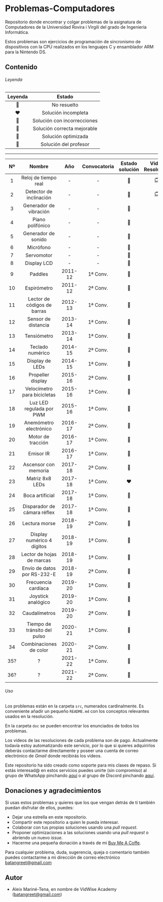 # Problemas-Computadores
Repositorio donde encontrar y colgar problemas de la asignatura de Computadores de la Universidad Rovira i Virgili del 
grado de Ingeniería Informática. 

Estos problemas son ejercicios de programación de sincronismo de dispositivos con la CPU realizados en los lenguajes C 
y ensamblador ARM para la Nintendo DS.

## Contenido

###### Leyenda
| Leyenda | Estado |
| :---: | :---: |
| 🖤 | No resuelto |
| ❤️ | Solución incompleta |
| 🧡 | Solución con incorrecciones |
| 💛 | Solución correcta mejorable |
| 💚 | Solución optimizada |
| 💖 | Solución del profesor |


---
| Nº    | Nombre                          | Año     | Convocatoria | Estado solución | Vídeo Resolución                    |
| :---: | :-----------------------------: | :---:   | :----------: | :-------------: | :---------------------------------: |
| 1     | Reloj de tiempo real            | -       | -            | 💚               | [📺](https://youtu.be/4TT_tyNeHog)  |
| 2     | Detector de inclinación         | -       | -            | 💚               | [📺](https://youtu.be/4TT_tyNeHog)  |
| 3     | Generador de vibración          | -       | -            | 💖               |                                    |
| 4     | Piano polifónico                | -       | -            | 🖤               |                                    |
| 5     | Generador de sonido             | -       | -            | 💖               |                                    |
| 6     | Micrófono                       | -       | -            | 🖤               |                                    |
| 7     | Servomotor                      | -       | -            | 🖤               |                                    |
| 8     | Display LCD                     | -       | -            | 🖤               |                                    |
| 9     | Paddles                         | 2011-12 | 1ª Conv.     | 💖               |                                    |
| 10    | Espirómetro                     | 2011-12 | 2ª Conv.     | 🖤               |                                    |
| 11    | Lector de códigos de barras     | 2012-13 | 1ª Conv.     | 💖               |                                    |
| 12    | Sensor de distancia             | 2013-14 | 1ª Conv.     | 🖤               |                                    |
| 13    | Tensiómetro                     | 2013-14 | 1ª Conv.     | 🖤               |                                    |
| 14    | Teclado numérico                | 2014-15 | 2ª Conv.     | 💖               |                                    |
| 15    | Display de LEDs                 | 2014-15 | 1ª Conv.     | 🖤               |                                    |
| 16    | Propeller display               | 2015-16 | 2ª Conv.     | 💖               |                                    |
| 17    | Velocímetro para bicicletas     | 2015-16 | 1ª Conv.     | 🖤               |                                    |
| 18    | Luz LED regulada por PWM        | 2015-16 | 1ª Conv.     | 🖤               |                                    |
| 19    | Anemómetro electrónico          | 2016-17 | 2ª Conv.     | 🖤               |                                    |
| 20    | Motor de tracción               | 2016-17 | 1ª Conv.     | 💖               |                                    |
| 21    | Emisor IR                       | 2016-17 | 1ª Conv.     | 🖤               |                                    |
| 22    | Ascensor con memoria            | 2017-18 | 2ª Conv.     | 🖤               |                                    |
| 23    | Matriz 8x8 LEDs                 | 2017-18 | 1ª Conv.     | ❤️               |                                    |
| 24    | Boca artificial                 | 2017-18 | 1ª Conv.     | 🖤               |                                    |
| 25    | Disparador de cámara réflex     | 2017-18 | 1ª Conv.     | 🖤               |                                    |
| 26    | Lectura morse                   | 2018-19 | 2ª Conv.     | 🖤               |                                    |
| 27    | Display numérico 4 dígitos      | 2018-19 | 1ª Conv.     | 🖤               |                                    |
| 28    | Lector de hojas de marcas       | 2018-19 | 1ª Conv.     | 💛               |                                    |
| 29    | Envío de datos por RS-232-E     | 2018-19 | 2ª Conv.     | 🖤               |                                    |
| 30    | Frecuencia cardíaca             | 2019-20 | 1ª Conv.     | 🖤               |                                    |
| 31    | Joystick analógico              | 2019-20 | 1ª Conv.     | 🖤               |                                    |
| 32    | Caudalímetros                   | 2019-20 | 2ª Conv.     | 🖤               |                                    |
| 33    | Tiempo de tránsito del pulso    | 2020-21 | 1ª Conv.     | 🖤               |                                    |
| 34    | Combinaciones de color          | 2020-21 | 2ª Conv.     | 💚               |                                    |
| 35?   | ?                               | 2021-22 | 1ª Conv.     | 🖤               |                                    |
| 36?   | ?                               | 2021-22 | 2ª Conv.     | 🖤               |                                    |



###### Uso
Los problemas están en la carpeta `src`, numerados cardinalmente. Es conveniente añadir un pequeño `README.md` con los 
conceptos relevantes usados en la resolución.

En la carpeta `doc` se pueden encontrar los enunciados de todos los problemas.

Los vídeos de las resoluciones de cada problema son de pago. Actualmente todavía estoy automatizando este servicio, 
por lo que si quieres adquirirlos deberás contactarme directamente y poseer una cuenta de correo electrónico de *Gmail* 
donde recibirás los vídeos.

Este repositorio ha sido creado como soporte para mis clases de repaso. Si estás interesad@ en estos servicios puedes 
unirte (sin compromiso) al grupo de WhatsApp pinchando [aquí](https://chat.whatsapp.com/LCdX5oKUFnACIxTl6hq0rO) o al 
grupo de Discord pinchando [aquí](https://discord.gg/WMvWRwGm).

## Donaciones y agradecimientos

Si usas estos problemas y quieres que los que vengan detrás de ti también puedan disfrutar de ellos, puedes:
* Dejar una estrella en este repositorio.
* Compartir este repositorio a quien le pueda interesar.
* Colaborar con tus propias soluciones usando una *pull request*.  
* Proponer optimizaciones a las soluciones usando una *pull request* o abriendo un nuevo *issue*. 
* Hacerme una pequeña donación a través de mi [Buy Me A Coffe](https://www.buymeacoffee.com/VidWise).

Para cualquier problema, duda, sugerencia, queja o comentario también puedes contactarme a mi dirección de correo 
electrónico [batangreet@gmail.com](batangreet@gmail.com)


## Autor
- Aleix Mariné-Tena, en nombre de VidWise Academy ([batangreet@gmail.com](batangreet@gmail.com)) 